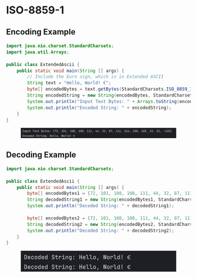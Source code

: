 # ISO-8859-1

## **Encoding Example**

```java
import java.nio.charset.StandardCharsets;
import java.util.Arrays;

public class ExtendedAscii {
    public static void main(String [] args) {
        // Include the Euro sign, which is in Extended ASCII
        String text = "Hello, World! €";
        byte[] encodedBytes = text.getBytes(StandardCharsets.ISO_8859_1);
        String encodedString = new String(encodedBytes, StandardCharsets.ISO_8859_1);
        System.out.println("Input Text Bytes: " + Arrays.toString(encodedBytes));
        System.out.println("Encoded String: " + encodedString);
    }
}
```

<figure><img src="../../../../../../.gitbook/assets/image (1).png" alt="" width="563"><figcaption></figcaption></figure>

## **Decoding Example**

```java
import java.nio.charset.StandardCharsets;

public class ExtendedAscii {
    public static void main(String [] args) {
        byte[] encodedBytes1 = {72, 101, 108, 108, 111, 44, 32, 87, 111, 114, 108, 100, 33, 32, (byte) 0x80}; // Hello, World! €
        String decodedString1 = new String(encodedBytes1, StandardCharsets.ISO_8859_1);
        System.out.println("Decoded String: " + decodedString1);

        byte[] encodedBytes2 = {72, 101, 108, 108, 111, 44, 32, 87, 111, 114, 108, 100, 33, 32, -128}; // Hello, World! €
        String decodedString2 = new String(encodedBytes2, StandardCharsets.ISO_8859_1);
        System.out.println("Decoded String: " + decodedString2);
    }
}
```

<figure><img src="../../../../../../.gitbook/assets/image (2).png" alt="" width="528"><figcaption></figcaption></figure>



